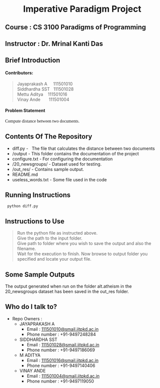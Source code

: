 # <center>Imperative Paradigm Project </center>
## Course : CS 3100 Paradigms of Programming

## Instructor : Dr. Mrinal Kanti Das
## Brief Introduction
#### Contributors: 
> Jayaprakash A &nbsp;&nbsp;&nbsp;&nbsp;111501010  
> Siddhardha SST&nbsp;&nbsp;&nbsp;111501028  
> Mettu Aditya&nbsp;&nbsp;&nbsp;&nbsp;111501016  
> Vinay Ande&nbsp;&nbsp;&nbsp;&nbsp;&nbsp;&nbsp; 111501004  

#### Problem Statement
<span style="font-family: Calibri; font-size: 1em;">Compute distance between two documents.</span>

## Contents Of The Repository
* diff.py - &nbsp;&nbsp;The file that calculates the distance between two documents
* /output  - This folder contains the documentation of the project
* configure.txt - For configuring the documentation
* /20_newsgroups/ - Dataset used for testing.
* /out_res/ - Contains sample output.
* README.md 
* useless_words.txt - Some file used in the code

## Running Instructions
``` python diff.py```
## Instructions to Use
> Run the python file as instructed above.  
> Give the path to the input folder.  
> Give path to folder where you wish to save the output and also the filename.  
> Wait for the execution to finish. Now browse to output folder you specified and locate your output file.  
## Some Sample Outputs
 The output generated when run on the folder alt.atheism in the 20_newsgroups dataset has been saved in the out_res folder.

## Who do I talk to?

* Repo Owners : 
	- JAYAPRAKASH A
    	- Email : 111501010@smail.iitpkd.ac.in
    	- Phone number : +91-9497248284
	- SIDDHARDHA SST
    	- Email : 111501028@smail.iitpkd.ac.in
    	- Phone number : +91-9497186069
	- M ADITYA
    	- Email : 111501016@smail.iitpkd.ac.in
    	- Phone number : +91-9497140406
	- VINAY ANDE
    	- Email : 111501004@smail.iitpkd.ac.in
    	- Phone number : +91-9497119050
